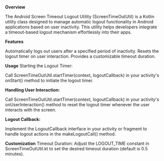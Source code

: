 **Overview**

The Android Screen Timeout Logout Utility (ScreenTimeOutUtil) is a Kotlin utility class designed to manage automatic logout functionality in Android applications based on user inactivity. This utility helps developers integrate a timeout-based logout mechanism effortlessly into their apps.

**Features**

Automatically logs out users after a specified period of inactivity.
Resets the logout timer on user interaction.
Provides a customizable timeout duration.

**Usage**
Starting the Logout Timer:

Call ScreenTimeOutUtil.startTimer(context, logoutCallback) in your activity's onStart() method to initiate the logout timer.

**Handling User Interaction:**

Call ScreenTimeOutUtil.startTimer(context, logoutCallback) in your activity's onUserInteraction() method to reset the logout timer whenever the user interacts with the screen.

**Logout Callback:**

Implement the LogoutCallback interface in your activity or fragment to handle logout actions in the makeLogoutCall() method.

**Customization**
Timeout Duration: Adjust the LOGOUT_TIME constant in ScreenTimeOutUtil.kt to set the desired timeout duration (default is 0.5 minutes).
